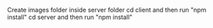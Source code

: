 Create images folder inside server folder
cd client and then run "npm install"
cd server and then run "npm install"
